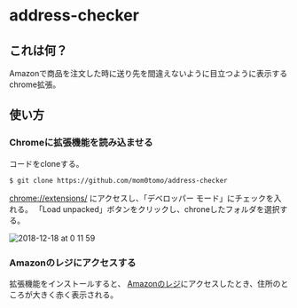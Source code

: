 # address-checker

## これは何？
Amazonで商品を注文した時に送り先を間違えないように目立つように表示するchrome拡張。

## 使い方
### Chromeに拡張機能を読み込ませる

コードをcloneする。
```
$ git clone https://github.com/mom0tomo/address-checker
```

[chrome://extensions/](chrome://extensions/)
にアクセスし、「デベロッパー モード」にチェックを入れる。
「Load unpacked」ボタンをクリックし、chroneしたフォルダを選択する。

![2018-12-18 at 0 11 59](https://user-images.githubusercontent.com/16359292/50096086-3f128000-025a-11e9-95f9-05e39a73e11a.png)

###  Amazonのレジにアクセスする
拡張機能をインストールすると、
[Amazonのレジ](https://www.amazon.co.jp/gp/buy/spc/handlers/display.html?hasWorkingJavascript=1)にアクセスしたとき、住所のところが大きく赤く表示される。
